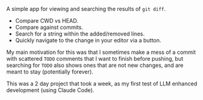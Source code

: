 A simple app for viewing and searching the results of `git diff`.
- Compare CWD vs HEAD.
- Compare against commits.
- Search for a string within the added/removed lines.
- Quickly navigate to the change in your editor via a button.

My main motivation for this was that I sometimes make a mess of a commit with scattered `TODO` comments that I want to finish before pushing, but searching for `TODO` also shows ones that are not new changes, and are meant to stay (potentially forever).

This was a 2 day project that took a week, as my first test of LLM enhanced development (using Claude Code).

